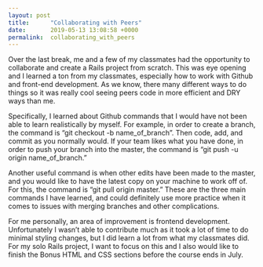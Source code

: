 ```yaml
---
layout: post
title:      "Collaborating with Peers"
date:       2019-05-13 13:08:58 +0000
permalink:  collaborating_with_peers
---
```



Over the last break, me and a few of my classmates had the opportunity to collaborate and create a Rails project from scratch. This was eye opening and I learned a ton from my classmates, especially how to work with Github and front-end development. As we know, there many different ways to do things so it was really cool seeing peers code in more efficient and DRY ways than me. 

Specifically, I learned about Github commands that I would have not been able to learn realistically by myself. For example, in order to create a branch, the command is “git checkout -b name_of_branch”. Then code, add, and commit as you normally would. If your team likes what you have done, in order to push your branch into the master, the command is “git push -u origin name_of_branch.” 

Another useful command is when other edits have been made to the master, and you would like to have the latest copy on your machine to work off of. For this, the command is “git pull origin master.” These are the three main commands I have learned, and could definitely use more practice when it comes to issues with merging branches and other complications.

For me personally, an area of improvement is frontend development. Unfortunately I wasn’t able to contribute much as it took a lot of time to do minimal styling changes, but I did learn a lot from what my classmates did. For my solo Rails project, I want to focus on this and I also would like to finish the Bonus HTML and CSS sections before the course ends in July. 

